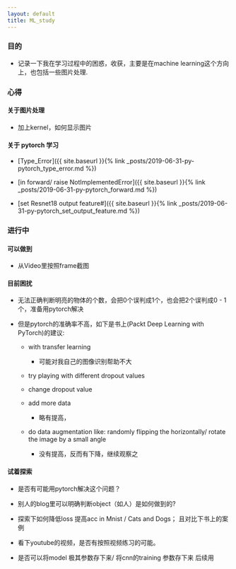 ```yaml
---
layout: default
title: ML_study
---
```


### 目的

- 记录一下我在学习过程中的困惑，收获，主要是在machine learning这个方向上，也包括一些图片处理. 


### 心得

#### 关于图片处理

- 加上kernel，如何显示图片

#### 关于 pytorch 学习

- [Type_Error]({{ site.baseurl }}{% link _posts/2019-06-31-py-pytorch_type_error.md %})

- [in forward/ raise NotImplementedError]({{ site.baseurl }}{% link _posts/2019-06-31-py-pytorch_forward.md %})

- [set Resnet18 output feature#]({{ site.baseurl }}{% link _posts/2019-06-31-py-pytorch_set_output_feature.md %})

### 进行中

#### 可以做到

- 从Video里按照frame截图

#### 目前困扰

- 无法正确判断明亮的物体的个数，会把0个误判成1个，也会把2个误判成0 - 1 个，准备用pytorch解决

- 但是pytorch的准确率不高，如下是书上(Packt Deep Learning with PyTorch)的建议:

    - with transfer learning

        - 可能对我自己的图像识别帮助不大
    
    - try playing with different dropout values

    - change dropout value

    - add more data

        - 略有提高，
    
    - do data augmentation like: randomly flipping the horizontally/ rotate the image by a small angle 

        - 没有提高，反而有下降，继续观察之

#### 试着探索

- 是否有可能用pytorch解决这个问题？

- 别人的blog里可以明确判断object（如人）是如何做到的?

- 探索下如何降低loss 提高acc in Mnist / Cats and Dogs； 且对比下书上的案例

- 看下youtube的视频，是否有按照视频练习的可能。

- 是否可以将model 极其参数存下来/ 将cnn的training 参数存下来 后续用




